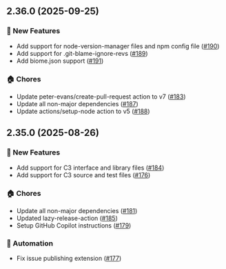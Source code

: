 ## 2.36.0 (2025-09-25)

### 🚀 New Features
- Add support for node-version-manager files and npm config file ([#190](https://github.com/cadamsdev/vscode-jetbrains-icon-theme/pull/190))
- Add support for .git-blame-ignore-revs ([#189](https://github.com/cadamsdev/vscode-jetbrains-icon-theme/pull/189))
- Add biome.json support ([#191](https://github.com/cadamsdev/vscode-jetbrains-icon-theme/pull/191))

### 🏠 Chores
- Update peter-evans/create-pull-request action to v7 ([#183](https://github.com/cadamsdev/vscode-jetbrains-icon-theme/pull/183))
- Update all non-major dependencies ([#187](https://github.com/cadamsdev/vscode-jetbrains-icon-theme/pull/187))
- Update actions/setup-node action to v5 ([#188](https://github.com/cadamsdev/vscode-jetbrains-icon-theme/pull/188))


## 2.35.0 (2025-08-26)

### 🚀 New Features
- Add support for C3 interface and library files ([#184](https://github.com/cadamsdev/vscode-jetbrains-icon-theme/pull/184))
- Add support for C3 source and test files ([#176](https://github.com/cadamsdev/vscode-jetbrains-icon-theme/pull/176))

### 🏠 Chores
- Update all non-major dependencies ([#181](https://github.com/cadamsdev/vscode-jetbrains-icon-theme/pull/181))
- Updated lazy-release-action ([#185](https://github.com/cadamsdev/vscode-jetbrains-icon-theme/pull/185))
- Setup GitHub Copilot instructions ([#179](https://github.com/cadamsdev/vscode-jetbrains-icon-theme/pull/179))

### 🤖 Automation
- Fix issue publishing extension ([#177](https://github.com/cadamsdev/vscode-jetbrains-icon-theme/pull/177))


